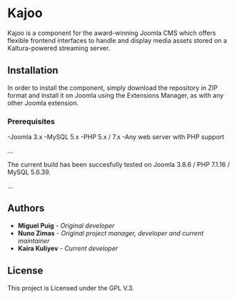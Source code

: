 # Kajoo

Kajoo is a component for the award-winning Joomla CMS which offers flexible frontend interfaces to handle and display media assets 
stored on a Kaltura-powered streaming server.

## Installation

In order to install the component, simply download the repository in ZIP format and install it on Joomla using the Extensions 
Manager, as with any other Joomla extension.

### Prerequisites

-Joomla 3.x
-MySQL 5.x
-PHP 5.x / 7.x
-Any web server with PHP support 

...

The current build has been succesfully tested on Joomla 3.8.6 / PHP 7.1.16 / MySQL 5.6.39.

...

## Authors

* **Miguel Puig** - *Original developer*
* **Nuno Zimas** - *Original project manager, developer and current maintainer*
* **Kaira Kuliyev** - *Current developer*

## License

This project is Licensed under the GPL V.3.
